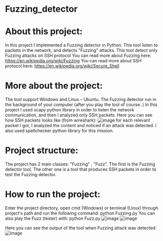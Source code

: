 # Fuzzing_detector

# About this project:
In this project I implemented a Fuzzing detector in Python. This tool
listen to packets in the network, and detects "Fuzzing" attacks. 
This tool detect only Fuzzing attacks on SSH protocol
You can read more about Fuzzing here: https://en.wikipedia.org/wiki/Fuzzing
You can read more about SSH protocol here: https://en.wikipedia.org/wiki/Secure_Shell

# More about the project:
The tool support Windows and Linux – Ubuntu.
The Fuzzing detector run in the background of your computer (after you play the tool of course..)
In this project I used scapy python library in order to listen the network communication,
and then I analyzed only SSH packets.
Here you can see how SSH packets looks like (from wireshark):
![image](https://user-images.githubusercontent.com/92723105/167287906-a3e595a4-49d3-4de1-a0f5-94d6c7e65384.png)
for each relevant packet I got, I analyzed the content and noticed if an attack was detected.
I also used spellchecker python library for this mission.

# Project structure:
The project has 2 main classes: "Fuzzing" , "Fuzz".
The first is the Fuzzing detector tool.
The  other one is a tool that produces SSH packets in order to test the Fuzzing detector.

# How to run the project:
Enter the project directory, open cmd (Windows) or terminal (Linux) 
through project's path and run the following command:
python Fuzzing.py
You can also play the Fuzz (tester) with:
python Fuzz.py
![image](https://user-images.githubusercontent.com/92723105/167288127-c48b8db7-9b9a-41d1-a606-bf092840f988.png)
![image](https://user-images.githubusercontent.com/92723105/167288138-233cb575-66ad-496b-add2-e8a7d390b354.png)

Here you can see the output of the tool when Fuzzing attack was detected:
![image](https://user-images.githubusercontent.com/92723105/167288204-a8a0db6f-8c30-4d80-bfd6-da7231b86910.png)

